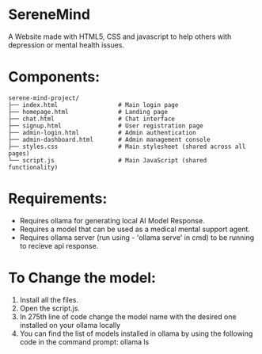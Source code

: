 # SereneMind
A Website made with HTML5, CSS and javascript to help others with depression or mental health issues.


# Components:
```
serene-mind-project/
├── index.html                 # Main login page 
├── homepage.html              # Landing page
├── chat.html                  # Chat interface
├── signup.html                # User registration page
├── admin-login.html           # Admin authentication
├── admin-dashboard.html       # Admin management console
├── styles.css                 # Main stylesheet (shared across all pages)
└── script.js                  # Main JavaScript (shared functionality)
```

# Requirements:
  - Requires ollama for generating local AI Model Response.
  - Requires a model that can be used as a medical mental support agent.
  - Requires ollama server (run using - 'ollama serve' in cmd) to be running to recieve api response.

# To Change the model:
  1. Install all the files.
  2. Open the script.js.
  3. In 275th line of code change the model name with the desired one installed on your ollama locally
  4. You can find the list of models installed in ollama by using the following code in the command prompt:  ollama ls
      
